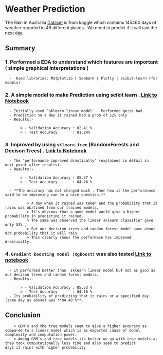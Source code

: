 # Weather Prediction 

The Rain in Australia [Dataset](https://www.kaggle.com/jsphyg/weather-dataset-rattle-package) is from kaggle which contains 145460 days of weather reported in 49 different places . We need to predict if it will rain the next day.

## Summary

### 1. Performed a EDA to understand which features are important ( simple graphical interpretations )
        
      -  Used libraries: Matplotlib | Seaborn | Plotly | scikit-learn (for models)


### 2. A simple model to make Prediction using scikit learn . [Link to Notebook](https://github.com/nbala2k2/My-projects/blob/main/Weather%20Prediction/weather.ipynb)
    
      - Initially used `sklearn.linear_model` . Performed quite bad. 
      - Prediction on a day it rained had a prob of 52% only
      - Results:- 
      
           > - Validation Accuracy : 82.41 %
           > - Test Accuracy       : 81.24%  


### 3. Improved by using `sklearn.tree` (RandomForests and Decison Trees) . [Link to Notebook](https://github.com/nbala2k2/My-projects/blob/main/Weather%20Prediction/weather_DecisionTrees%20and%20Random%20Forests.ipynb)
    
      - The "performance improved drastically" (explained in detail in next point after results). 
      - Results:- 
      
           > - Validation Accuracy : 85.37 %
           > - Test Accuracy       : 84.26 % 
      
      - **The accuracy has not changed much , Then how is the performance said to be improving can be a nice question.**
            
              > A day when it rained was taken and the probability that it rains was obatined from our trained models. 
              > It's obvious that a good model would give a higher probability in predicting it rained.
              > The same was observed the linear sklearn classifier gave only 52% ,
              > But our decision trees and random forest model gave about 93% probability that it will rain
              > This clearly shows the performace has improved drastically.
              
### 4. `Gradient boosting model (Xgboost)` was also tested [Link to notebook](https://github.com/nbala2k2/My-projects/blob/main/Weather%20Prediction/Weather_GBM.ipynb)
      - It performed better than  sklearn linear model but not as good as our decison trees and random forest models.
      - Results:- 
      
           > - Validation Accuracy : 85.53 %  
           > - Test Accuracy       : 84.16 %
      - Its probability of predicting that it rains or a specified day (same day as above) was **84.48 %**.

## Conclusion

        > GBM's and the tree models seem to give a higher accuracy as compared to a linear model which is as expected cause of model 
    complexity and computation power. 
        > Among GBM's and tree models its better we go with tree models as they took computationally less time and also seem to predict 
    days it rains with higher probability
